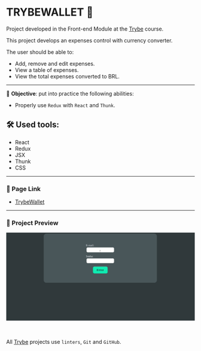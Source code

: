 # TRYBEWALLET 🤑

Project developed in the Front-end Module at the [Trybe](https://www.betrybe.com/) course.

This project develops an expenses control with currency converter.

The user should be able to:
  * Add, remove and edit expenses.
  * View a table of expenses.
  * View the total expenses converted to BRL.

---
🎯 **Objective**: put into practice the following abilities:
* Properly use `Redux` with `React` and `Thunk`.

## 🛠️ **Used tools:**
* React
* Redux
* JSX
* Thunk
* CSS
---

### 🔗 Page Link
* [TrybeWallet](https://queite.github.io/trybewallet/#/)

---

### 🔎 Project Preview
<img src="./Wallet.gif" width="800" />

&nbsp;

All [Trybe](https://www.betrybe.com/) projects use `linters`, `Git` and `GitHub`.
